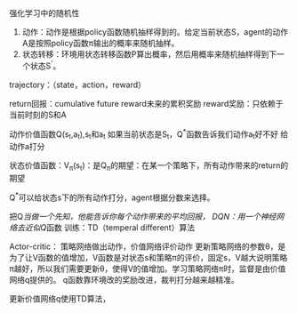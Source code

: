 强化学习中的随机性
1. 动作：动作是根据policy函数随机抽样得到的。给定当前状态S，agent的动作A是按照policy函数π输出的概率来随机抽样。
2. 状态转移：环境用状态转移函数P算出概率，然后用概率来随机抽样得到下一个状态S<sup>'</sup>。

trajectory：（state，action，reward）

return回报：cumulative future reward未来的累积奖励
reward奖励：只依赖于当前时刻的S和A

动作价值函数Q(s<sub>t</sub>,a<sub>t</sub>),s<sub>t</sub>和a<sub>t</sub>
如果当前状态是S<sub>t</sub>，Q<sup>*</sup>函数告诉我们动作a<sub>t</sub>好不好
给动作a打分

状态价值函数：V<sub>π</sub>(s<sub>t</sub>)：是Q<sub>π</sub>的期望：在某一个策略下，所有动作带来的return的期望

Q<sup>*</sup>可以给状态s下的所有动作打分，agent根据分数来选择。

把Q<sup>*</sup>当做一个先知，他能告诉你每个动作带来的平均回报，
DQN：用一个神经网络去近似Q<sup>*</sup>函数
训练：TD（temperal different）算法

Actor-critic：
策略网络做出动作，价值网络评价动作
更新策略网络的参数θ，是为了让V函数的值增加，V函数是对状态s和策略π的评价，固定s，V越大说明策略π越好，所以我们需要更新θ，使得V的值增加。学习策略网络π时，监督是由价值网络q提供的。
q函数靠环境改的奖励改进，裁判打分越来越精准。

更新价值网络q使用TD算法，